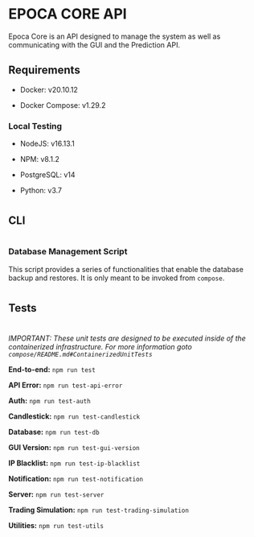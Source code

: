 # EPOCA CORE API

Epoca Core is an API designed to manage the system as well as communicating with the GUI and the Prediction API.



## Requirements

- Docker: v20.10.12

- Docker Compose: v1.29.2




### Local Testing

- NodeJS: v16.13.1

- NPM: v8.1.2

- PostgreSQL: v14

- Python: v3.7





#
## CLI
#

### Database Management Script

This script provides a series of functionalities that enable the database backup and restores. It is only meant to be invoked from `compose`.





#
## Tests
#

*IMPORTANT: These unit tests are designed to be executed inside of the containerized infrastructure. For more information goto `compose/README.md#ContainerizedUnitTests`*

**End-to-end:** `npm run test`

**API Error:** `npm run test-api-error`

**Auth:** `npm run test-auth`

**Candlestick:** `npm run test-candlestick`

**Database:** `npm run test-db`

**GUI Version:** `npm run test-gui-version`

**IP Blacklist:** `npm run test-ip-blacklist`

**Notification:** `npm run test-notification`

**Server:** `npm run test-server`

**Trading Simulation:** `npm run test-trading-simulation`

**Utilities:** `npm run test-utils`